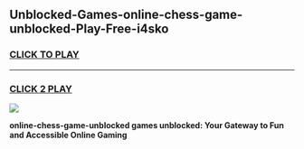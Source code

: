 
## Unblocked-Games-online-chess-game-unblocked-Play-Free-i4sko
<h3>
<a href="https://premium76.site?title=online-chess-game-unblocked&ref=20A">CLICK TO PLAY</a></h3>
<hr>

<h3>
<a href="https://premium76.site?title=online-chess-game-unblocked&ref=20A">CLICK 2 PLAY</a>
  
</h3>

<a href="https://premium76.site?title=online-chess-game-unblocked&ref=20A"><img src="https://clearcache.store/games.png"></a>


**online-chess-game-unblocked games unblocked: Your Gateway to Fun and Accessible Online Gaming**
